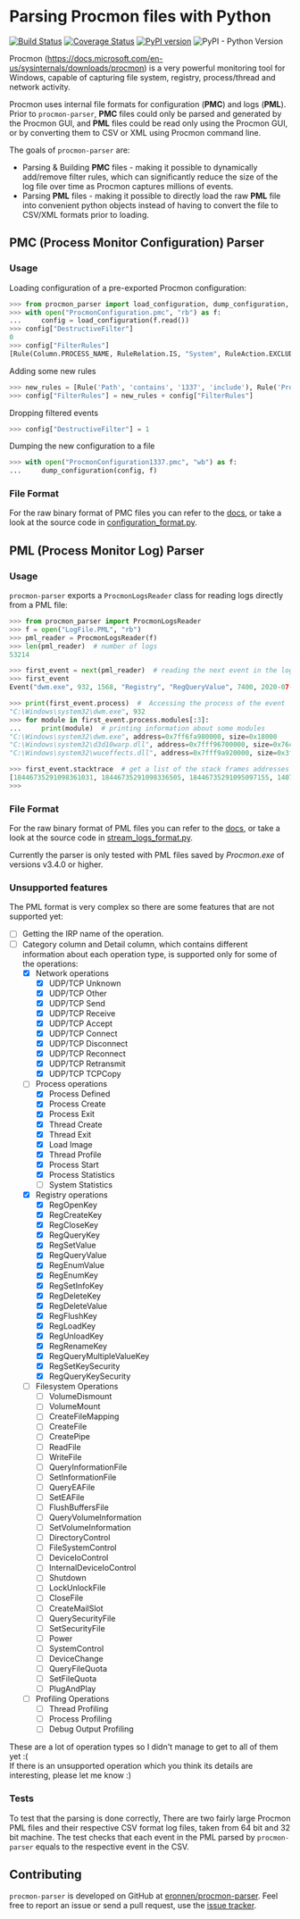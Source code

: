 # Parsing Procmon files with Python

[![Build Status](https://travis-ci.com/eronnen/procmon-parser.svg?branch=master&service=github)](https://travis-ci.com/eronnen/procmon-parser)
[![Coverage Status](https://coveralls.io/repos/github/eronnen/procmon-parser/badge.svg?branch=master&service=github)](https://coveralls.io/github/eronnen/procmon-parser?branch=master&service=github)
[![PyPI version](https://badge.fury.io/py/procmon-parser.svg)](https://badge.fury.io/py/procmon-parser)
![PyPI - Python Version](https://img.shields.io/pypi/pyversions/procmon-parser)

Procmon (https://docs.microsoft.com/en-us/sysinternals/downloads/procmon) is a very powerful monitoring tool for Windows,
capable of capturing file system, registry, process/thread and network activity. 

Procmon uses internal file formats for configuration (**PMC**) and logs (**PML**). 
Prior to ``procmon-parser``, **PMC** files could only be parsed and generated by the Procmon GUI, and **PML** files 
could be read only using the Procmon GUI, or by converting them to CSV or XML using Procmon command line.

The goals of `procmon-parser` are:
* Parsing & Building **PMC** files - making it possible to dynamically add/remove filter rules, which can significantly
reduce the size of the log file over time as Procmon captures millions of events.
* Parsing **PML** files - making it possible to directly load the raw **PML** file into convenient python objects
instead of having to convert the file to CSV/XML formats prior to loading.


## PMC (Process Monitor Configuration) Parser

### Usage

Loading configuration of a pre-exported Procmon configuration:
```python
>>> from procmon_parser import load_configuration, dump_configuration, Rule
>>> with open("ProcmonConfiguration.pmc", "rb") as f:
...     config = load_configuration(f.read())
>>> config["DestructiveFilter"]
0
>>> config["FilterRules"]
[Rule(Column.PROCESS_NAME, RuleRelation.IS, "System", RuleAction.EXCLUDE), Rule(Column.PROCESS_NAME, RuleRelation.IS, "Procmon64.exe", RuleAction.EXCLUDE), Rule(Column.PROCESS_NAME, RuleRelation.IS, "Procmon.exe", RuleAction.EXCLUDE), Rule(Column.PROCESS_NAME, RuleRelation.IS, "Procexp64.exe", RuleAction.EXCLUDE), Rule(Column.PROCESS_NAME, RuleRelation.IS, "Procexp.exe", RuleAction.EXCLUDE), Rule(Column.PROCESS_NAME, RuleRelation.IS, "Autoruns.exe", RuleAction.EXCLUDE), Rule(Column.OPERATION, RuleRelation.BEGINS_WITH, "IRP_MJ_", RuleAction.EXCLUDE), Rule(Column.OPERATION, RuleRelation.BEGINS_WITH, "FASTIO_", RuleAction.EXCLUDE), Rule(Column.RESULT, RuleRelation.BEGINS_WITH, "FAST IO", RuleAction.EXCLUDE), Rule(Column.PATH, RuleRelation.ENDS_WITH, "pagefile.sys", RuleAction.EXCLUDE), Rule(Column.PATH, RuleRelation.ENDS_WITH, "$Volume", RuleAction.EXCLUDE), Rule(Column.PATH, RuleRelation.ENDS_WITH, "$UpCase", RuleAction.EXCLUDE), Rule(Column.PATH, RuleRelation.ENDS_WITH, "$Secure", RuleAction.EXCLUDE), Rule(Column.PATH, RuleRelation.ENDS_WITH, "$Root", RuleAction.EXCLUDE), Rule(Column.PATH, RuleRelation.ENDS_WITH, "$MftMirr", RuleAction.EXCLUDE), Rule(Column.PATH, RuleRelation.ENDS_WITH, "$Mft", RuleAction.EXCLUDE), Rule(Column.PATH, RuleRelation.ENDS_WITH, "$LogFile", RuleAction.EXCLUDE), Rule(Column.PATH, RuleRelation.CONTAINS, "$Extend", RuleAction.EXCLUDE), Rule(Column.PATH, RuleRelation.ENDS_WITH, "$Boot", RuleAction.EXCLUDE), Rule(Column.PATH, RuleRelation.ENDS_WITH, "$Bitmap", RuleAction.EXCLUDE), Rule(Column.PATH, RuleRelation.ENDS_WITH, "$BadClus", RuleAction.EXCLUDE), Rule(Column.PATH, RuleRelation.ENDS_WITH, "$AttrDef", RuleAction.EXCLUDE), Rule(Column.EVENT_CLASS, RuleRelation.IS, "Profiling", RuleAction.EXCLUDE)]
```

Adding some new rules
```python
>>> new_rules = [Rule('Path', 'contains', '1337', 'include'), Rule('Process_Name', 'is', 'python.exe')]
>>> config["FilterRules"] = new_rules + config["FilterRules"]
```

Dropping filtered events
```python
>>> config["DestructiveFilter"] = 1
```

Dumping the new configuration to a file
```python
>>> with open("ProcmonConfiguration1337.pmc", "wb") as f:
...     dump_configuration(config, f)
```

### File Format

For the raw binary format of PMC files you can refer to the [docs](docs/PMC%20Format.md), or take a look at the source code in [configuration_format.py](procmon_parser/configuration_format.py).

## PML (Process Monitor Log) Parser

### Usage

`procmon-parser` exports a `ProcmonLogsReader` class for reading logs directly from a PML file:
```python
>>> from procmon_parser import ProcmonLogsReader
>>> f = open("LogFile.PML", "rb")
>>> pml_reader = ProcmonLogsReader(f)
>>> len(pml_reader)  # number of logs
53214

>>> first_event = next(pml_reader)  # reading the next event in the log
>>> first_event
Event("dwm.exe", 932, 1568, "Registry", "RegQueryValue", 7400, 2020-07-12T01:18:10.775242900, 0, "", "HKCU\Software\Microsoft\Windows\DWM\ColorPrevalence", {})

>>> print(first_event.process)  #  Accessing the process of the event
"C:\Windows\system32\dwm.exe", 932
>>> for module in first_event.process.modules[:3]:
...     print(module)  # printing information about some modules
"C:\Windows\system32\dwm.exe", address=0x7ff6fa980000, size=0x18000
"C:\Windows\system32\d3d10warp.dll", address=0x7fff96700000, size=0x76c000
"C:\Windows\system32\wuceffects.dll", address=0x7fff9a920000, size=0x3f000

>>> first_event.stacktrace  # get a list of the stack frames addresses from the event
[18446735291098361031, 18446735291098336505, 18446735291095097155, 140736399934388, 140736346856333, 140736346854333, 140698742953668, 140736303659045, 140736303655429, 140736303639145, 140736303628747, 140736303625739, 140736303693867, 140736303347333, 140736303383760, 140736303385017, 140736398440420, 140736399723393]
>>>
```

### File Format

For the raw binary format of PML files you can refer to the [docs](docs/PML%20Format.md), or take a look at the source code in [stream_logs_format.py](procmon_parser/stream_logs_format.py).

Currently the parser is only tested with PML files saved by *Procmon.exe* of versions v3.4.0 or higher.

### Unsupported features

The PML format is very complex so there are some features that are not supported yet:
- [ ] Getting the IRP name of the operation.
- [ ] Category column and Detail column, which contains different information about each operation type, is supported only for some of the operations:
    - [x] Network operations 
        - [x] UDP/TCP Unknown
        - [x] UDP/TCP Other
        - [x] UDP/TCP Send
        - [x] UDP/TCP Receive
        - [x] UDP/TCP Accept
        - [x] UDP/TCP Connect
        - [x] UDP/TCP Disconnect
        - [x] UDP/TCP Reconnect
        - [x] UDP/TCP Retransmit
        - [x] UDP/TCP TCPCopy
    - [ ] Process operations
        - [x] Process Defined
        - [x] Process Create
        - [x] Process Exit
        - [x] Thread Create
        - [x] Thread Exit
        - [x] Load Image
        - [x] Thread Profile
        - [x] Process Start
        - [x] Process Statistics
        - [ ] System Statistics
    - [x] Registry operations
        - [x] RegOpenKey
        - [x] RegCreateKey
        - [x] RegCloseKey
        - [x] RegQueryKey
        - [x] RegSetValue
        - [x] RegQueryValue
        - [x] RegEnumValue
        - [x] RegEnumKey
        - [x] RegSetInfoKey
        - [x] RegDeleteKey
        - [x] RegDeleteValue
        - [x] RegFlushKey
        - [x] RegLoadKey
        - [x] RegUnloadKey
        - [x] RegRenameKey
        - [x] RegQueryMultipleValueKey
        - [x] RegSetKeySecurity
        - [x] RegQueryKeySecurity
    - [ ] Filesystem Operations
        - [ ] VolumeDismount
        - [ ] VolumeMount
        - [ ] CreateFileMapping
        - [ ] CreateFile
        - [ ] CreatePipe
        - [ ] ReadFile
        - [ ] WriteFile
        - [ ] QueryInformationFile
        - [ ] SetInformationFile
        - [ ] QueryEAFile
        - [ ] SetEAFile
        - [ ] FlushBuffersFile
        - [ ] QueryVolumeInformation
        - [ ] SetVolumeInformation
        - [ ] DirectoryControl
        - [ ] FileSystemControl
        - [ ] DeviceIoControl
        - [ ] InternalDeviceIoControl
        - [ ] Shutdown
        - [ ] LockUnlockFile
        - [ ] CloseFile
        - [ ] CreateMailSlot
        - [ ] QuerySecurityFile
        - [ ] SetSecurityFile
        - [ ] Power
        - [ ] SystemControl
        - [ ] DeviceChange
        - [ ] QueryFileQuota
        - [ ] SetFileQuota
        - [ ] PlugAndPlay
    - [ ] Profiling Operations
        - [ ] Thread Profiling
        - [ ] Process Profiling
        - [ ] Debug Output Profiling

These are a lot of operation types so I didn't manage to get to all of them yet :(<br/>
If there is an unsupported operation which you think its details are interesting, please let me know :) 

### Tests

To test that the parsing is done correctly, There are two fairly large Procmon PML files and their respective CSV format
log files, taken from 64 bit and 32 bit machine. The test checks that each event in the PML parsed by ``procmon-parser``
equals to the respective event in the CSV. 

## Contributing

`procmon-parser` is developed on GitHub at [eronnen/procmon-parser](https://github.com/eronnen/procmon-parser).
Feel free to report an issue or send a pull request, use the
[issue tracker](https://github.com/eronnen/procmon-parser/issues).
